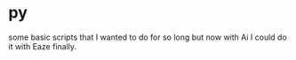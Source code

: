 # py
some basic scripts that I wanted to do for so long but now with Ai I could do it with Eaze finally. 
